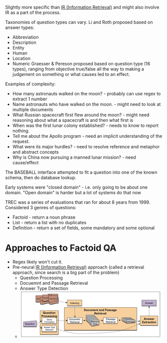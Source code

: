 Slightly more specific than [IR (Information Retrieval)](Tasks/NLP/Tasks/IR%20(Information%20Retrieval).md) and might also involve IR as a part of the process.

Taxonomies of question types can vary. 
Li and Roth proposed based on answer types:
- Abbreviation
- Description
- Entity
- Human
- Location
- Numeric
Graesser & Pereson proposed based on question type (16 types), ranging from objective true/false all the way to making a judgement on something or what causes led to an effect.

Examples of complexity:
- How many astronauts walked on the moon? - probably can use regex to extract 1 number
- Name astronauts who have walked on the moon. - might need to look at multiple documents
- What Russian spacecraft first flew around the moon? - might need reasoning about what a spacecraft is and then what first is
- When was the first lunar colony established? - needs to know to report nothing.
- Tell me about the Apollo program - need an implicit understanding of the request.
- What were its major hurdles? - need to resolve reference and metaphor and abstract concepts
- Why is China now pursuing a manned lunar mission? - need cause/effect

The BASEBALL interface attempted to fit a question into one of the known schema, then do database lookup.

Early systems were "closed domain" - i.e. only going to be about one domain.
"Open domain" is harder but a lot of systems do that now

TREC was a series of evaluations that ran for about 8 years from 1999. Considered 3 genres of questions:
- Factoid - return a noun phrase
- List - return a list with no duplicates
- Definition - return a set of fields, some mandatory and some optional

# Approaches to Factoid QA

- Regex likely won't cut it.
- Pre-neural [IR (Information Retrieval)](Tasks/NLP/Tasks/IR%20(Information%20Retrieval).md) approach (called a retrieval approach, since search is a big part of the problem)
	- Question Processing
	- Docuemnt and Passage Retrieval
	- Answer Type Detection
	- ![](Tasks/NLP/Tasks/QA%20pipeline.png)